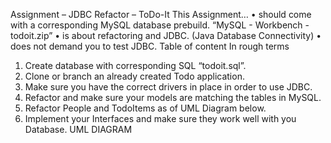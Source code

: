 Assignment – JDBC
Refactor – ToDo-It
This Assignment…
• should come with a corresponding MySQL database prebuild.
“MySQL - Workbench - todoit.zip”
• is about refactoring and JDBC. (Java Database Connectivity)
• does not demand you to test JDBC.
Table of content
In rough terms
1. Create database with corresponding SQL “todoit.sql”.
2. Clone or branch an already created Todo application.
3. Make sure you have the correct drivers in place in order to use JDBC.
4. Refactor and make sure your models are matching the tables in MySQL.
5. Refactor People and TodoItems as of UML Diagram below.
6. Implement your Interfaces and make sure they work well with you Database.
UML DIAGRAM
